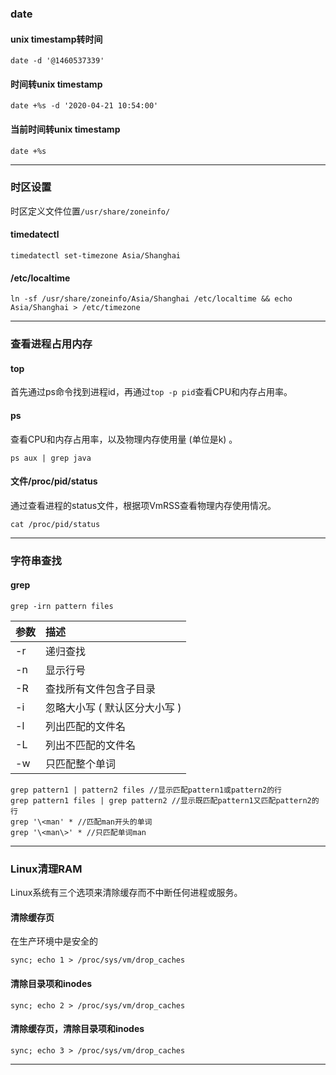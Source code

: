 
### date
#### unix timestamp转时间
```
date -d '@1460537339'
```
#### 时间转unix timestamp
```
date +%s -d '2020-04-21 10:54:00'
```
#### 当前时间转unix timestamp
```
date +%s
```

***

### 时区设置
时区定义文件位置`/usr/share/zoneinfo/`
#### timedatectl
```
timedatectl set-timezone Asia/Shanghai
```
#### /etc/localtime
```
ln -sf /usr/share/zoneinfo/Asia/Shanghai /etc/localtime && echo Asia/Shanghai > /etc/timezone
```

***

### 查看进程占用内存
#### top
首先通过ps命令找到进程id，再通过`top -p pid`查看CPU和内存占用率。
#### ps
查看CPU和内存占用率，以及物理内存使用量 (单位是k) 。
```
ps aux | grep java
```
####  文件/proc/pid/status
通过查看进程的status文件，根据项VmRSS查看物理内存使用情况。
```
cat /proc/pid/status
```

***

### 字符串查找
#### grep

```
grep -irn pattern files
```

参数|描述
:--|:--
-r|递归查找
-n|显示行号
-R|查找所有文件包含子目录
-i|忽略大小写 ( 默认区分大小写 )
-l|列出匹配的文件名
-L|列出不匹配的文件名
-w|只匹配整个单词

```
grep pattern1 | pattern2 files //显示匹配pattern1或pattern2的行
grep pattern1 files | grep pattern2 //显示既匹配pattern1又匹配pattern2的行
grep '\<man' * //匹配man开头的单词
grep '\<man\>' * //只匹配单词man
```

***

### Linux清理RAM
Linux系统有三个选项来清除缓存而不中断任何进程或服务。
#### 清除缓存页
在生产环境中是安全的
```
sync; echo 1 > /proc/sys/vm/drop_caches
```
#### 清除目录项和inodes
```
sync; echo 2 > /proc/sys/vm/drop_caches
```
#### 清除缓存页，清除目录项和inodes
```
sync; echo 3 > /proc/sys/vm/drop_caches
```

***
